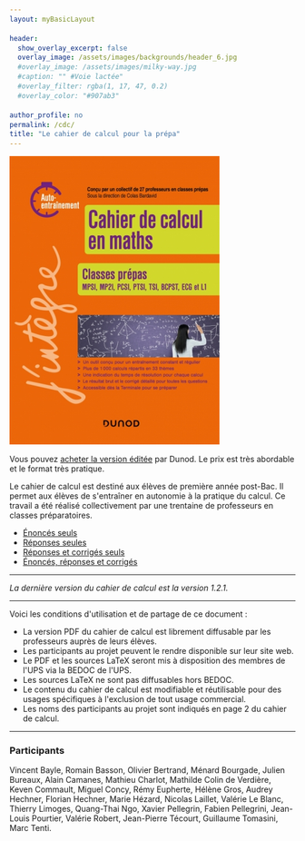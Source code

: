 ```yaml
---
layout: myBasicLayout

header:
  show_overlay_excerpt: false
  overlay_image: /assets/images/backgrounds/header_6.jpg
  #overlay_image: /assets/images/milky-way.jpg
  #caption: "" #Voie lactée"
  #overlay_filter: rgba(1, 17, 47, 0.2)
  #overlay_color: "#907ab3"

author_profile: no
permalink: /cdc/
title: "Le cahier de calcul pour la prépa"
---
```


[![cahier de calcul](/assets/images/image_cdc.jpg)](https://www.amazon.fr/Cahier-calcul-maths-Classes-prépas/dp/2100861204/)

Vous pouvez [acheter la version éditée](https://www.amazon.fr/Cahier-calcul-maths-Classes-prépas/dp/2100861204/) par Dunod. Le prix est très abordable et le format très pratique.

Le cahier de calcul est destiné aux élèves de première année post-Bac. Il permet aux élèves de s'entraîner en autonomie à la pratique du calcul. Ce travail a été réalisé collectivement par une trentaine de professeurs en classes préparatoires.
- [Énoncés seuls](cahier_de_calcul_enonces_v1.2.1.pdf)
- [Réponses seules](cahier_de_calcul_reponses_v1.2.1.pdf)
- [Réponses et corrigés seuls](cahier_de_calcul_corriges_v1.2.1.pdf)
- [Énoncés, réponses et corrigés](cahier_de_calcul_v1.2.1.pdf)

---

*La dernière version du cahier de calcul est la version 1.2.1.*

---

Voici les conditions d'utilisation et de partage de ce document : 
- La version PDF du cahier de calcul est librement diffusable par les professeurs auprès de leurs élèves.
- Les participants au projet peuvent le rendre disponible sur leur site web.
- Le PDF et les sources LaTeX seront mis à disposition des membres de l'UPS via la BEDOC de l'UPS.
- Les sources LaTeX ne sont pas diffusables hors BEDOC.
- Le contenu du cahier de calcul est modifiable et réutilisable pour des usages spécifiques à l'exclusion de tout usage commercial.
- Les noms des participants au projet sont indiqués en page 2 du cahier de calcul.

---

### Participants
Vincent Bayle, Romain Basson, Olivier Bertrand, Ménard Bourgade, Julien Bureaux, Alain Camanes, Mathieu Charlot, Mathilde Colin de Verdière, Keven Commault, Miguel Concy, Rémy Eupherte, Hélène Gros, Audrey Hechner, Florian Hechner, Marie Hézard, Nicolas Laillet, Valérie Le Blanc, Thierry Limoges, Quang-Thai Ngo, Xavier Pellegrin, Fabien Pellegrini, Jean-Louis Pourtier, Valérie Robert, Jean-Pierre Técourt, Guillaume Tomasini, Marc Tenti.